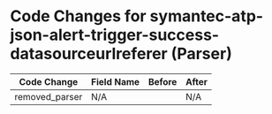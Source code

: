 # Code Changes for symantec-atp-json-alert-trigger-success-datasourceurlreferer (Parser)

| Code Change | Field Name | Before | After |
|-------------|------------|--------|-------|
| removed_parser | N/A |  | N/A |